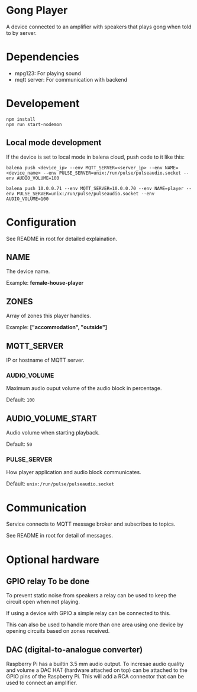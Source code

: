 # Gong Player

A device connected to an amplifier with speakers that plays gong when told to by server.

# Dependencies

- mpg123: For playing sound
- mqtt server: For communication with backend

# Developement

    npm install
    npm run start-nodemon

## Local mode development

If the device is set to local mode in balena cloud, push code to it like this:

    balena push <device_ip> --env MQTT_SERVER=<server_ip> --env NAME=<device_name> --env PULSE_SERVER=unix:/run/pulse/pulseaudio.socket --env AUDIO_VOLUME=100
    
    balena push 10.0.0.71 --env MQTT_SERVER=10.0.0.70 --env NAME=player --env PULSE_SERVER=unix:/run/pulse/pulseaudio.socket --env AUDIO_VOLUME=100

# Configuration
See README in root for detailed explaination.

## NAME
The device name.

Example: **female-house-player**

## ZONES
Array of zones this player handles.

Example: **["accommodation", "outside"]**

## MQTT_SERVER
IP or hostname of MQTT server.

### AUDIO_VOLUME
Maximum audio ouput volume of the audio block in percentage.

Default: `100`

## AUDIO_VOLUME_START
Audio volume when starting playback.

Default: `50`

### PULSE_SERVER
How player application and audio block communicates.

Default: `unix:/run/pulse/pulseaudio.socket`

# Communication

Service connects to MQTT message broker and subscribes to topics.

See README in root for detail of messages.

# Optional hardware

## GPIO relay **To be done**

To prevent static noise from speakers a relay can be used to keep the circuit open when not playing.

If using a device with GPIO a simple relay can be connected to this.

This can also be used to handle more than one area using one device by opening circuits based on zones received.

## DAC (digital-to-analogue converter)

Raspberry Pi has a builtin 3.5 mm audio output. To incresae audio quality and volume a DAC HAT (hardware attached on top) can be attached to the GPIO pins of the Raspberry Pi. This will add a RCA connector that can be used to connect an amplifier.